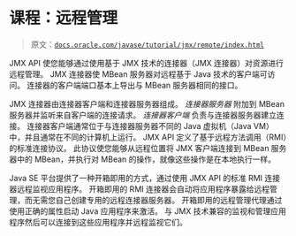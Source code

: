 # 课程：远程管理

> 原文：[`docs.oracle.com/javase/tutorial/jmx/remote/index.html`](https://docs.oracle.com/javase/tutorial/jmx/remote/index.html)

JMX API 使您能够通过使用基于 JMX 技术的连接器（JMX 连接器）对资源进行远程管理。 JMX 连接器使 MBean 服务器对远程基于 Java 技术的客户端可访问。 连接器的客户端端口基本上导出与 MBean 服务器相同的接口。

JMX 连接器由连接器客户端和连接器服务器组成。 *连接器服务器* 附加到 MBean 服务器并监听来自客户端的连接请求。 *连接器客户端* 负责与连接器服务器建立连接。 连接器客户端通常位于与连接器服务器不同的 Java 虚拟机（Java VM）中，并且通常在不同的计算机上运行。 JMX API 定义了基于远程方法调用（RMI）的标准连接协议。 此协议使您能够从远程位置将 JMX 客户端连接到 MBean 服务器中的 MBean，并执行对 MBean 的操作，就像这些操作是在本地执行一样。

Java SE 平台提供了一种开箱即用的方式，通过使用 JMX API 的标准 RMI 连接器远程监视应用程序。 开箱即用的 RMI 连接器会自动将应用程序暴露给远程管理，而无需您自己创建专用的远程连接器服务器。 开箱即用的远程管理代理通过使用正确的属性启动 Java 应用程序来激活。 与 JMX 技术兼容的监视和管理应用程序然后可以连接到这些应用程序并远程监视它们。
